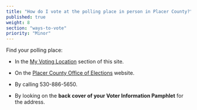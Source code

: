 ```yaml
---
title: "How do I vote at the polling place in person in Placer County?"
published: true
weight: 8
section: "ways-to-vote"
priority: "Minor"
---
```


Find your polling place:  

- In the [My Voting Location](#section-my-polling-place) section of this site.  

- On the [Placer County Office of Elections](https://www.placerelections.com/polling-place-locator/) website.  

- By calling 530-886-5650.  
 
- By looking on the **back cover of your Voter Information Pamphlet** for the address.  
